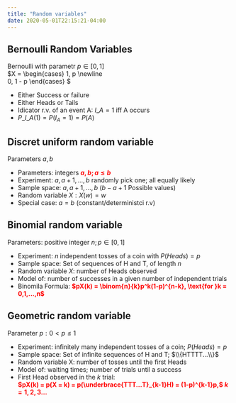 ```yaml
---
title: "Random variables"
date: 2020-05-01T22:15:21-04:00
---
```


## Bernoulli Random Variables
Bernoulli with parametr $p \in [0, 1]$  
$X = 
\begin{cases}
1, p \newline  
0, 1 - p
\end{cases}
$  
  
* Either Success or failure  
* Either Heads or Tails  
* Idicator r.v. of an event A: $I\_A = 1$ iff A occurs  
* $P\_{I\_A}(1) = P(I_A = 1) = P(A)$

## Discret uniform random variable
Parameters $a, b$  
  
* Parameters: integers <span style="color:red">**$a, b; a \le b$**</span>  
* Experiment: $a, a + 1,...,b$ randomly pick one; all equally likely  
* Sample space: ${a,a+1,...,b}$ ($b-a+1$ Possible values)  
* Random variable $X: X(w) = w$  
* Special case: $a = b$ (constant/deterministci r.v)

## Binomial random variable
Parameters: positive integer $n; p \in [0, 1]$  
  
* Experiment: $n$ independent tosses of a coin with $P(Heads) = p$  
* Sample space: Set of sequences of H and T, of length $n$  
* Random variable $X$: number of Heads observed  
* Model of: number of successes in a given number of independent trials  
* Binomila Formula: <span style="color:red">**$pX(k) = \binom{n}{k}p^k(1-p)^{n-k}, \text{for }k = 0,1,...,n$**</span>

## Geometric random variable
Parameter $p: 0 \lt p \le 1$  
  
* Experiment: infinitely many independent tosses of a coin; $P(Heads) = p$  
* Sample space: Set of infinite sequences of H and T; $\\{HTTTT...\\}$  
* Random variable X: number of tosses until the first Heads  
* Model of: waiting times; number of trials until a success  
* First Head observed in the $k$ trial:  
<span style="color:red">**$pX(k) = p(X = k) = p(\underbrace{TTT...T}_{k-1}H) = (1-p)^{k-1}p,$ $k = 1,2,3...$**</span>
